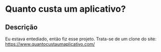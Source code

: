 # Quanto custa um aplicativo?

## Descrição

Eu estava entediado, então fiz esse projeto. Trata-se de um clone do site: https://www.quantocustaumaplicativo.com/